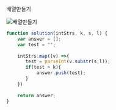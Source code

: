 배열만들기

![배열만들기](https://github.com/pahyunrk/Algorithm/assets/52398783/0c0d6c56-4e8b-436b-869b-c6a06dda38ca)

```javascript
function solution(intStrs, k, s, l) {
    var answer = [];
    var test = "";
    
    intStrs.map((v) =>{
       test = parseInt(v.substr(s,l));
       if(test > k){
           answer.push(test);
       }
    })
    
    return answer;
}

```
